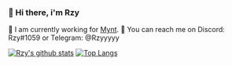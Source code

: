 ### 🥀 Hi there, i'm Rzy

🍹 I am currently working for [Mynt](https://mynt.industries).
🍇 You can reach me on Discord: Rzy#1059 or Telegram: @Rzyyyyy

[![Rzy's github stats](https://github-readme-stats.vercel.app/api?username=Riziebtw)](https://github.com/anuraghazra/github-readme-stats)
[![Top Langs](https://github-readme-stats.vercel.app/api/top-langs/?username=Riziebtw&layout=compact)](https://github.com/anuraghazra/github-readme-stats)
